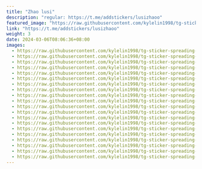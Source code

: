 ```yaml
---
title: "Zhao lusi"
description: "regular: https://t.me/addstickers/lusizhaoo"
featured_image: "https://raw.githubusercontent.com/kylelin1998/tg-sticker-spreading-worldwide-images/main/img/7e2f26ab-0fa6-42dc-bca0-11daacd117b4.jpg"
link: "https://t.me/addstickers/lusizhaoo"
weight: 3
date: 2024-03-06T08:06:36+08:00
images:
  - https://raw.githubusercontent.com/kylelin1998/tg-sticker-spreading-worldwide-images/main/img/7e2f26ab-0fa6-42dc-bca0-11daacd117b4.jpg
  - https://raw.githubusercontent.com/kylelin1998/tg-sticker-spreading-worldwide-images/main/img/dde579e1-13a2-42b8-8159-b5cf5f464c8e.jpg
  - https://raw.githubusercontent.com/kylelin1998/tg-sticker-spreading-worldwide-images/main/img/f4521722-b60a-44c5-b630-5a40086b5e22.jpg
  - https://raw.githubusercontent.com/kylelin1998/tg-sticker-spreading-worldwide-images/main/img/2a1f8ef6-2319-4b4e-9bc4-003789eb9e83.jpg
  - https://raw.githubusercontent.com/kylelin1998/tg-sticker-spreading-worldwide-images/main/img/c59dabc9-8347-4172-b770-8c10055646b4.jpg
  - https://raw.githubusercontent.com/kylelin1998/tg-sticker-spreading-worldwide-images/main/img/b072f1a6-e31c-4145-9271-9d4ec433e9b3.jpg
  - https://raw.githubusercontent.com/kylelin1998/tg-sticker-spreading-worldwide-images/main/img/e42e3379-5f4b-4d6e-a6d9-8a8962ee71a7.jpg
  - https://raw.githubusercontent.com/kylelin1998/tg-sticker-spreading-worldwide-images/main/img/22488eb8-4099-40c1-a9cc-d106a1433a10.jpg
  - https://raw.githubusercontent.com/kylelin1998/tg-sticker-spreading-worldwide-images/main/img/ef3331ac-33ed-4b04-a717-fd96fa3ec6d1.jpg
  - https://raw.githubusercontent.com/kylelin1998/tg-sticker-spreading-worldwide-images/main/img/483cf936-e43d-42de-ba7e-f00182100d39.jpg
  - https://raw.githubusercontent.com/kylelin1998/tg-sticker-spreading-worldwide-images/main/img/608e37ac-d0cd-4aec-8549-1698b687a37f.jpg
  - https://raw.githubusercontent.com/kylelin1998/tg-sticker-spreading-worldwide-images/main/img/8ea55ff8-fcdc-4f1b-90b4-2840acfe47d7.jpg
  - https://raw.githubusercontent.com/kylelin1998/tg-sticker-spreading-worldwide-images/main/img/4a4c100b-8019-4fd0-9b06-935e23619567.jpg
  - https://raw.githubusercontent.com/kylelin1998/tg-sticker-spreading-worldwide-images/main/img/512283e4-3796-47a2-9640-d07f10dc2126.jpg
  - https://raw.githubusercontent.com/kylelin1998/tg-sticker-spreading-worldwide-images/main/img/3088251e-660b-4bff-a507-dd0c16846fab.jpg
  - https://raw.githubusercontent.com/kylelin1998/tg-sticker-spreading-worldwide-images/main/img/d710917e-55f3-4e23-9306-2e66f15fc0a1.jpg
  - https://raw.githubusercontent.com/kylelin1998/tg-sticker-spreading-worldwide-images/main/img/d4ab55ec-baa7-4c82-81b2-e426eb5d4fce.jpg
  - https://raw.githubusercontent.com/kylelin1998/tg-sticker-spreading-worldwide-images/main/img/c97e1c10-db19-46e5-b927-b0316fb0f395.jpg
  - https://raw.githubusercontent.com/kylelin1998/tg-sticker-spreading-worldwide-images/main/img/398ba417-82c9-4f55-ab24-bc2ab35856de.jpg
  - https://raw.githubusercontent.com/kylelin1998/tg-sticker-spreading-worldwide-images/main/img/5e0e69a2-0789-4459-9d98-543177f3428b.jpg
---
```

